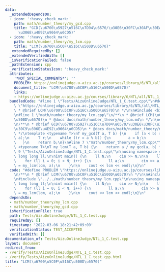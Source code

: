 ```yaml
---
data:
  _extendedDependsOn:
  - icon: ':heavy_check_mark:'
    path: math/number_theory/my_gcd.cpp
    title: "GCD(\u6700\u5927\u516C\u7D04\u6570/\u30E6\u30FC\u30AF\u30EA\u30C3\u30C9\
      \u306E\u4E92\u9664\u6CD5)"
  - icon: ':heavy_check_mark:'
    path: math/number_theory/my_lcm.cpp
    title: "LCM(\u6700\u5C0F\u516C\u500D\u6570)"
  _extendedRequiredBy: []
  _extendedVerifiedWith: []
  _isVerificationFailed: false
  _pathExtension: cpp
  _verificationStatusIcon: ':heavy_check_mark:'
  attributes:
    '*NOT_SPECIAL_COMMENTS*': ''
    PROBLEM: https://onlinejudge.u-aizu.ac.jp/courses/library/6/NTL/all/NTL_1_C
    document_title: "LCM(\u6700\u5C0F\u516C\u500D\u6570)"
    links:
    - https://onlinejudge.u-aizu.ac.jp/courses/library/6/NTL/all/NTL_1_C
  bundledCode: "#line 1 \"Tests/AizuOnlineJudge/NTL_1_C.test.cpp\"\n#define PROBLEM\
    \ \"https://onlinejudge.u-aizu.ac.jp/courses/library/6/NTL/all/NTL_1_C\"\n/**\n\
    \ * @brief LCM(\u6700\u5C0F\u516C\u500D\u6570)\n */\n\n#include <bits/stdc++.h>\n\
    \n#line 1 \"math/number_theory/my_lcm.cpp\"\n/**\n * @brief LCM(\u6700\u5C0F\u516C\
    \u500D\u6570)\n * @docs docs/math/number_theory/my_lcm.md\n */\n\n#line 1 \"math/number_theory/my_gcd.cpp\"\
    \n/**\n * @brief GCD(\u6700\u5927\u516C\u7D04\u6570/\u30E6\u30FC\u30AF\u30EA\u30C3\
    \u30C9\u306E\u4E92\u9664\u6CD5)\n * @docs docs/math/number_theory/my_gcd.md\n\
    \ */\ntemplate <typename T>\nT my_gcd(T a, T b) {\n    if (a < b) return my_gcd(b,\
    \ a);\n    T r;\n    while ((r = a % b)) {\n        a = b;\n        b = r;\n \
    \   }\n    return b;\n}\n#line 7 \"math/number_theory/my_lcm.cpp\"\n\ntemplate\
    \ <typename T>\nT my_lcm(T a, T b) {\n    return a / my_gcd(a, b) * b;\n}\n#line\
    \ 9 \"Tests/AizuOnlineJudge/NTL_1_C.test.cpp\"\n\nusing namespace std;\ntypedef\
    \ long long ll;\n\nint main() {\n    ll N;\n    cin >> N;\n\n    ll lcm = 1;\n\
    \    for (ll i = 0; i < N; i++) {\n        ll a;\n        cin >> a;\n        lcm\
    \ = my_lcm(lcm, a);\n    }\n\n    cout << lcm << endl;\n}\n"
  code: "#define PROBLEM \"https://onlinejudge.u-aizu.ac.jp/courses/library/6/NTL/all/NTL_1_C\"\
    \n/**\n * @brief LCM(\u6700\u5C0F\u516C\u500D\u6570)\n */\n\n#include <bits/stdc++.h>\n\
    \n#include \"../../math/number_theory/my_lcm.cpp\"\n\nusing namespace std;\ntypedef\
    \ long long ll;\n\nint main() {\n    ll N;\n    cin >> N;\n\n    ll lcm = 1;\n\
    \    for (ll i = 0; i < N; i++) {\n        ll a;\n        cin >> a;\n        lcm\
    \ = my_lcm(lcm, a);\n    }\n\n    cout << lcm << endl;\n}\n"
  dependsOn:
  - math/number_theory/my_lcm.cpp
  - math/number_theory/my_gcd.cpp
  isVerificationFile: true
  path: Tests/AizuOnlineJudge/NTL_1_C.test.cpp
  requiredBy: []
  timestamp: '2022-03-06 18:21:42+09:00'
  verificationStatus: TEST_ACCEPTED
  verifiedWith: []
documentation_of: Tests/AizuOnlineJudge/NTL_1_C.test.cpp
layout: document
redirect_from:
- /verify/Tests/AizuOnlineJudge/NTL_1_C.test.cpp
- /verify/Tests/AizuOnlineJudge/NTL_1_C.test.cpp.html
title: "LCM(\u6700\u5C0F\u516C\u500D\u6570)"
---
```

